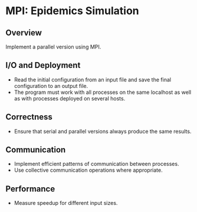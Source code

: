 # MPI: Epidemics Simulation

## Overview
Implement a parallel version using MPI.

## I/O and Deployment
- Read the initial configuration from an input file and save the final configuration to an output file.
- The program must work with all processes on the same localhost as well as with processes deployed on several hosts.

## Correctness
- Ensure that serial and parallel versions always produce the same results.

## Communication
- Implement efficient patterns of communication between processes.
- Use collective communication operations where appropriate.

## Performance
- Measure speedup for different input sizes.